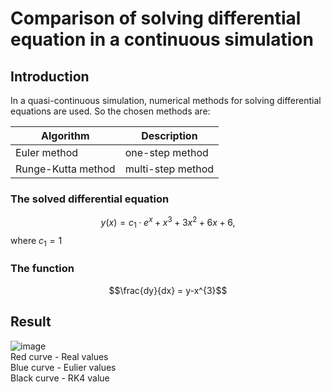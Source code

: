 # Comparison of solving differential equation in a continuous simulation
## Introduction

In a quasi-continuous simulation, numerical methods for solving differential equations are used. So the chosen methods are:

Algorithm  | Description
------------- | -------------
Euler method | one-step method
Runge-Kutta method  | multi-step method
### The solved differential equation

$$y(x) = c_1 \cdot e^{x} + x^{3} + 3x^{2} + 6x + 6,$$ where $c_{1}=1$

### The function 

$$\frac{dy}{dx} = y-x^{3}$$



## Result
![image](https://user-images.githubusercontent.com/45511879/220762145-102f81c4-2b24-44b3-a4cf-af37cd416b96.png)
</br>
Red curve - Real values </br>
Blue curve - Eulier values </br>
Black curve - RK4 value </br>


